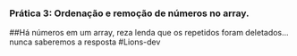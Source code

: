 ### Prática 3: Ordenação e remoção de números no array.
##Há números em um array, reza lenda que os repetidos foram deletados... nunca saberemos a resposta
#Lions-dev
